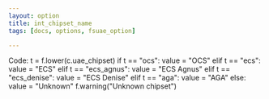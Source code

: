 ```yaml
---
layout: option
title: int_chipset_name
tags: [docs, options, fsuae_option]

---
```


Code:
    t = f.lower(c.uae_chipset)
    if t == "ocs":
        value = "OCS"
    elif t == "ecs":
        value = "ECS"
    elif t == "ecs_agnus":
        value = "ECS Agnus"
    elif t == "ecs_denise":
        value = "ECS Denise"
    elif t == "aga":
        value = "AGA"
    else:
        value = "Unknown"
        f.warning("Unknown chipset")

